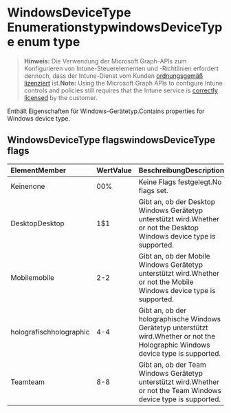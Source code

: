 # <a name="windowsdevicetype-enum-type"></a><span data-ttu-id="60cef-101">WindowsDeviceType Enumerationstyp</span><span class="sxs-lookup"><span data-stu-id="60cef-101">windowsDeviceType enum type</span></span>

> <span data-ttu-id="60cef-102">**Hinweis:** Die Verwendung der Microsoft Graph-APIs zum Konfigurieren von Intune-Steuerelementen und -Richtlinien erfordert dennoch, dass der Intune-Dienst vom Kunden [ordnungsgemäß lizenziert](https://go.microsoft.com/fwlink/?linkid=839381) ist.</span><span class="sxs-lookup"><span data-stu-id="60cef-102">**Note:** Using the Microsoft Graph APIs to configure Intune controls and policies still requires that the Intune service is [correctly licensed](https://go.microsoft.com/fwlink/?linkid=839381) by the customer.</span></span>

<span data-ttu-id="60cef-103">Enthält Eigenschaften für Windows-Gerätetyp.</span><span class="sxs-lookup"><span data-stu-id="60cef-103">Contains properties for Windows device type.</span></span>
## <a name="windowsdevicetype-flags"></a><span data-ttu-id="60cef-104">WindowsDeviceType flags</span><span class="sxs-lookup"><span data-stu-id="60cef-104">windowsDeviceType flags</span></span>
|<span data-ttu-id="60cef-105">Element</span><span class="sxs-lookup"><span data-stu-id="60cef-105">Member</span></span>|<span data-ttu-id="60cef-106">Wert</span><span class="sxs-lookup"><span data-stu-id="60cef-106">Value</span></span>|<span data-ttu-id="60cef-107">Beschreibung</span><span class="sxs-lookup"><span data-stu-id="60cef-107">Description</span></span>|
|:---|:---|:---|
|<span data-ttu-id="60cef-108">Keine</span><span class="sxs-lookup"><span data-stu-id="60cef-108">none</span></span>|<span data-ttu-id="60cef-109">0</span><span class="sxs-lookup"><span data-stu-id="60cef-109">0%</span></span>|<span data-ttu-id="60cef-110">Keine Flags festgelegt.</span><span class="sxs-lookup"><span data-stu-id="60cef-110">No flags set.</span></span>|
|<span data-ttu-id="60cef-111">Desktop</span><span class="sxs-lookup"><span data-stu-id="60cef-111">Desktop</span></span>|<span data-ttu-id="60cef-112">1</span><span class="sxs-lookup"><span data-stu-id="60cef-112">$1</span></span>|<span data-ttu-id="60cef-113">Gibt an, ob der Desktop Windows Gerätetyp unterstützt wird.</span><span class="sxs-lookup"><span data-stu-id="60cef-113">Whether or not the Desktop Windows device type is supported.</span></span>|
|<span data-ttu-id="60cef-114">Mobile</span><span class="sxs-lookup"><span data-stu-id="60cef-114">mobile</span></span>|<span data-ttu-id="60cef-115">2</span><span class="sxs-lookup"><span data-stu-id="60cef-115">-2</span></span>|<span data-ttu-id="60cef-116">Gibt an, ob der Mobile Windows Gerätetyp unterstützt wird.</span><span class="sxs-lookup"><span data-stu-id="60cef-116">Whether or not the Mobile Windows device type is supported.</span></span>|
|<span data-ttu-id="60cef-117">holografisch</span><span class="sxs-lookup"><span data-stu-id="60cef-117">holographic</span></span>|<span data-ttu-id="60cef-118">4</span><span class="sxs-lookup"><span data-stu-id="60cef-118">-4</span></span>|<span data-ttu-id="60cef-119">Gibt an, ob der holographische Windows Gerätetyp unterstützt wird.</span><span class="sxs-lookup"><span data-stu-id="60cef-119">Whether or not the Holographic Windows device type is supported.</span></span>|
|<span data-ttu-id="60cef-120">Team</span><span class="sxs-lookup"><span data-stu-id="60cef-120">team</span></span>|<span data-ttu-id="60cef-121">8</span><span class="sxs-lookup"><span data-stu-id="60cef-121">-8</span></span>|<span data-ttu-id="60cef-122">Gibt an, ob der Team Windows Gerätetyp unterstützt wird.</span><span class="sxs-lookup"><span data-stu-id="60cef-122">Whether or not the Team Windows device type is supported.</span></span>|



